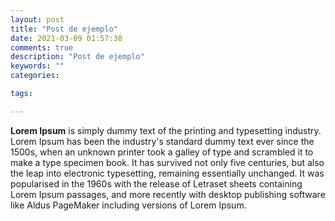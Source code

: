 ```yaml
---
layout: post
title: "Post de ejemplo"
date: 2021-03-09 01:57:38
comments: true
description: "Post de ejemplo"
keywords: ""
categories:

tags:

---
```


**Lorem Ipsum** is simply dummy text of the printing and typesetting industry. Lorem Ipsum has been the industry's standard dummy text ever since the 1500s, when an unknown printer took a galley of type and scrambled it to make a type specimen book. It has survived not only five centuries, but also the leap into electronic typesetting, remaining essentially unchanged. It was popularised in the 1960s with the release of Letraset sheets containing Lorem Ipsum passages, and more recently with desktop publishing software like Aldus PageMaker including versions of Lorem Ipsum.
<!--stackedit_data:
eyJoaXN0b3J5IjpbMzc4ODA5NzU2XX0=
-->